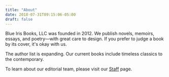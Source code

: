 ```yaml
---
title: "About"
date: 2018-07-31T09:15:06-05:00
draft: false
---
```

Blue Iris Books, LLC was founded in 2012. We publish novels, memoirs, essays, and poetry—with great care to design. If you prefer to judge a book by its cover, it's okay with us.

The author list is expanding. Our current books include timeless classics to the contemporary.

To learn about our editorial team, please visit our [Staff](staff/) page.
